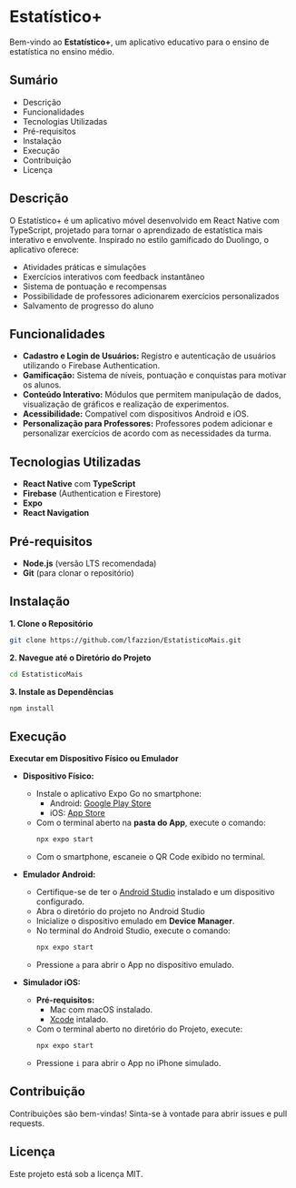 # Estatístico+

Bem-vindo ao **Estatístico+**, um aplicativo educativo para o ensino de estatística no ensino médio.

## Sumário

- Descrição
- Funcionalidades
- Tecnologias Utilizadas
- Pré-requisitos
- Instalação
- Execução <!-- - Compilação para Produção -->
- Contribuição
- Licença

## Descrição

O Estatístico+ é um aplicativo móvel desenvolvido em React Native com TypeScript, projetado para tornar o aprendizado de estatística mais interativo e envolvente. Inspirado no estilo gamificado do Duolingo, o aplicativo oferece:

- Atividades práticas e simulações
- Exercícios interativos com feedback instantâneo
- Sistema de pontuação e recompensas
- Possibilidade de professores adicionarem exercícios personalizados
- Salvamento de progresso do aluno

## Funcionalidades

- **Cadastro e Login de Usuários:** Registro e autenticação de usuários utilizando o Firebase Authentication.
- **Gamificação:** Sistema de níveis, pontuação e conquistas para motivar os alunos.
- **Conteúdo Interativo:** Módulos que permitem manipulação de dados, visualização de gráficos e realização de experimentos.
- **Acessibilidade:** Compatível com dispositivos Android e iOS.
- **Personalização para Professores:** Professores podem adicionar e personalizar exercícios de acordo com as necessidades da turma.

## Tecnologias Utilizadas

- **React Native** com **TypeScript**
- **Firebase** (Authentication e Firestore)
- **Expo**
- **React Navigation**

## Pré-requisitos

- **Node.js** (versão LTS recomendada)
- **Git** (para clonar o repositório)

## Instalação

**1. Clone o Repositório**

```bash
git clone https://github.com/lfazzion/EstatisticoMais.git
```

**2. Navegue até o Diretório do Projeto**

```bash
cd EstatisticoMais
```

**3. Instale as Dependências**

```bash
npm install
```

## Execução

**Executar em Dispositivo Físico ou Emulador**

- **Dispositivo Físico:**

  - Instale o aplicativo Expo Go no smartphone:
    - Android: [Google Play Store](https://play.google.com/store/apps/details?id=host.exp.exponent&hl=pt_BR&pli=1)
    - iOS: [App Store](https://apps.apple.com/br/app/expo-go/id982107779)
  - Com o terminal aberto na **pasta do App**, execute o comando:
    ```bash
    npx expo start
    ```
  - Com o smartphone, escaneie o QR Code exibido no terminal.

- **Emulador Android:**
  - Certifique-se de ter o [Android Studio](https://developer.android.com/studio?hl=pt-br) instalado e um dispositivo configurado.
  - Abra o diretório do projeto no Android Studio
  - Inicialize o dispositivo emulado em **Device Manager**.
  - No terminal do Android Studio, execute o comando:
    ```bash
    npx expo start
    ```
  - Pressione `a` para abrir o App no dispositivo emulado.
- **Simulador iOS:**
  - **Pré-requisitos:**
    - Mac com macOS instalado.
    - [Xcode](https://apps.apple.com/br/app/xcode/id497799835?mt=12) intalado.
  - Com o terminal aberto no diretório do Projeto, execute:
    ```bash
    npx expo start
    ```
  - Pressione `i` para abrir o App no iPhone simulado.

<!--## Compilação para Produção

Para gerar os arquivos de instalação (APK para Android ou IPA para iOS), você precisará configurar o Expo Application Services (EAS).

**1. Instalar o EAS CLI**

```bash
npm install -g eas-cli
```

**2. Login no EAS**

```bash
eas login
```

**3. Configurar o Projeto**

```bash
eas build:configure
```

**4. Construir o Aplicativo**

- **Android:**

```bash
eas build -p android --profile production
```

- **iOS:**

```bash
eas build -p ios --profile production
```

**Nota:** Para iOS, você precisará de uma conta de desenvolvedor Apple.-->

## Contribuição

Contribuições são bem-vindas! Sinta-se à vontade para abrir issues e pull requests.

## Licença

Este projeto está sob a licença MIT.
